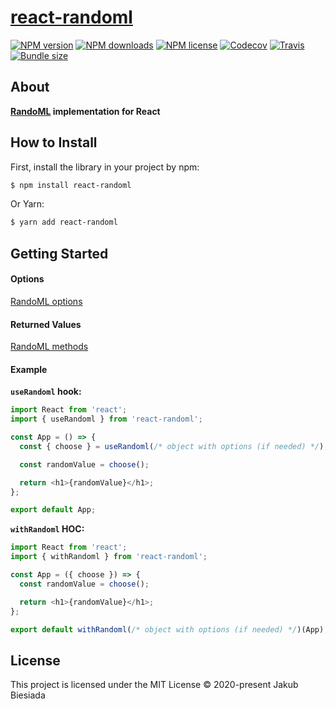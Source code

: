 # [react-randoml](https://github.com/randoml-js/react-randoml)

[![NPM version](https://img.shields.io/npm/v/react-randoml?style=flat-square)](https://www.npmjs.com/package/react-randoml)
[![NPM downloads](https://img.shields.io/npm/dm/react-randoml?style=flat-square)](https://www.npmjs.com/package/react-randoml)
[![NPM license](https://img.shields.io/npm/l/react-randoml?style=flat-square)](https://www.npmjs.com/package/react-randoml)
[![Codecov](https://img.shields.io/codecov/c/github/randoml-js/react-randoml?style=flat-square)](https://codecov.io/gh/randoml-js/react-randoml)
[![Travis](https://img.shields.io/travis/randoml-js/react-randoml/master?style=flat-square)](https://travis-ci.org/randoml-js/react-randoml)
[![Bundle size](https://img.shields.io/bundlephobia/min/react-randoml?style=flat-square)](https://bundlephobia.com/result?p=react-randoml)

## About

**[RandoML](https://www.npmjs.com/package/randoml) implementation for React**

## How to Install

First, install the library in your project by npm:

```sh
$ npm install react-randoml
```

Or Yarn:

```sh
$ yarn add react-randoml
```

## Getting Started

#### Options

[RandoML options](https://github.com/randoml-js/randoml#options)

#### Returned Values

[RandoML methods](https://github.com/randoml-js/randoml#methods)

#### Example

**`useRandoml` hook:**

```js
import React from 'react';
import { useRandoml } from 'react-randoml';

const App = () => {
  const { choose } = useRandoml(/* object with options (if needed) */);

  const randomValue = choose();

  return <h1>{randomValue}</h1>;
};

export default App;
```

**`withRandoml` HOC:**

```js
import React from 'react';
import { withRandoml } from 'react-randoml';

const App = ({ choose }) => {
  const randomValue = choose();

  return <h1>{randomValue}</h1>;
};

export default withRandoml(/* object with options (if needed) */)(App);
```

## License

This project is licensed under the MIT License © 2020-present Jakub Biesiada
